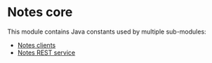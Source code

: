 # Notes core


This module contains Java constants used by multiple sub-modules:

- [Notes clients](../clients)
- [Notes REST service](../services/rest-service)
